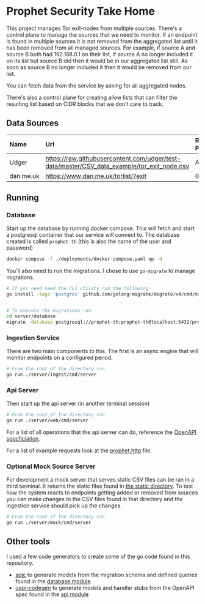 # Prophet Security Take Home

This project manages Tor exit-nodes from multiple sources. There's a control plane to manage 
the sources that we need to monitor. If an endpoint is found in multiple sources it is not removed from the 
aggregated list until it has been removed from all managed sources. For example, if source A and source B 
both had 192.168.0.1 on their list, if source A no longer included it on its list but source B did then it 
would be in our aggregated list still. As soon as source B no longer included it then it would be removed from
our list. 

You can fetch data from the service by asking for all aggregated nodes. 

There's also a control plane for creating allow lists that can filter the resulting list based on 
CIDR blocks that we don't care to track. 

## Data Sources

| Name | Url | Recommended Period |
|:-----|:----|:----| 
| Udger | https://raw.githubusercontent.com/udger/test-data/master/CSV_data_example/tor_exit_node.csv | Any |
| dan.me.uk | https://www.dan.me.uk/torlist/?exit | 00:30:00 |


## Running

### Database

Start up the database by running docker compose. This will fetch and start a postgresql container that our service will connect to. 
The database created is called `prophet-th` (this is also the name of the user and password)

```bash
docker compose -f ./deployments/docker-compose.yaml up -d
```
You'll also need to run the migrations. I chose to use `go-migrate` to manage migrations. 

```bash
# If you need need the CLI utility run the following
go install -tags 'postgres' github.com/golang-migrate/migrate/v4/cmd/migrate@latest 


# To execute the migrations run 
cd server/database
migrate -database postgresql://prophet-th:prophet-th@localhost:5432/prophet-th\?sslmode=disable -path migrations up
```

### Ingestion Service

There are two main components to this. The first is an async engine that will monitor endpoints on a configured period. 

```bash
# From the root of the directory run
go run ./server/ingest/cmd/server
```

### Api Server

Then start up the api server (in another terminal session)

```bash
# From the root of the directory run
go run ./server/web/cmd/server
```

For a list of all operations that the api server can do, reference the [OpenAPI specficiation](./server/api/openapi.yaml).

For a list of example requests look at the [prophet.http](./prophet.http) file.

### Optional Mock Source Server

For development a mock server that serves static CSV files can be ran in a third terminal. It returns the static files found 
in [the static directory](./server/mock/static). To test how the system reacts to endpoints getting added or removed from 
sources you can make changes to the CSV files found in that directory and the ingestion service should pick up the changes. 

```bash
# From the root of the directory run
go run ./server/mock/cmd/server
```


## Other tools

I used a few code generators to create some of the go code found in this repository. 

- [sqlc](https://github.com/sqlc-dev/sqlc) to generate models from the migration schema and defined queries found in the [database module](./server/database)
- [oapi-codegen](https://github.com/oapi-codegen/oapi-codegen) to generate models and handler stubs from the OpenAPI spec found in the [api module](./server/api)

